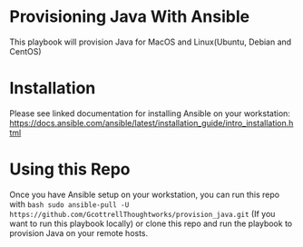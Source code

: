 # Provisioning Java With Ansible
This playbook will provision Java for MacOS and Linux(Ubuntu, Debian and CentOS)

# Installation
Please see linked documentation for installing Ansible on your workstation: https://docs.ansible.com/ansible/latest/installation_guide/intro_installation.html

# Using this Repo

Once you have Ansible setup on your workstation, you can run this repo with ```bash sudo ansible-pull -U https://github.com/GcottrellThoughtworks/provision_java.git``` (If you want to run this playbook locally) or clone this repo and run the playbook to provision Java on your remote hosts.

